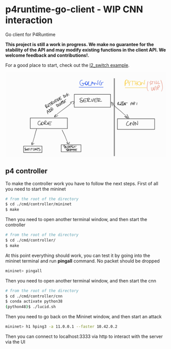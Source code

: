 # p4runtime-go-client - WIP CNN interaction
Go client for P4Runtime

**This project is still a work in progress. We make no guarantee for the
  stability of the API and may modify existing functions in the client API. We
  welcome feedback and contributions!.**

For a good place to start, check out the [l2_switch
example](cmd/l2_switch/README.md).


![Alt text](arch.jpg?raw=true "Architecture")

## p4 controller

To make the controller work you have to follow the next steps.
First of all you need to start the mininet

```bash
# from the root of the directory
$ cd ./cmd/controller/mininet
$ make
```

Then you need to open another terminal window, and then start the controller

```bash
# from the root of the directory
$ cd ./cmd/controller/
$ make
```

At this point everything should work, you can test it by going into the mininet terminal and run **pingall** command. No packet should be dropped

```bash
mininet> pingall
```

Then you need to open another terminal window, and then start the cnn

```bash
# from the root of the directory
$ cd ./cmd/controller/cnn
$ conda activate python38
(python48)$ ./lucid.sh
```

Then you need to go back on the Mininet window, and then start an attack

```bash
mininet> h1 hping3 -a 11.0.0.1 --faster 10.42.0.2
```

Then you can connect to localhost:3333 via http to interact with the server via the UI
